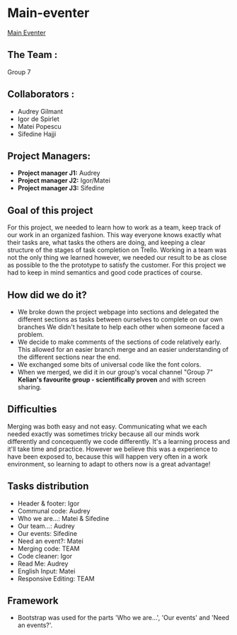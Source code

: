 # **Main-eventer**

[Main Eventer](https://sifedine-hajji.github.io/Main-Eventer/.)

## The Team :

Group 7

## Collaborators :

- Audrey Gilmant
- Igor de Spirlet
- Matei Popescu
- Sifedine Hajji

## Project Managers:

- **Project manager J1:** Audrey
- **Project manager J2:** Igor/Matei
- **Project manager J3:** Sifedine

## Goal of this project

For this project, we needed to learn how to work as a team, keep track of our work in an organized fashion. This way everyone knows exactly what their tasks are, what tasks the others are doing, and keeping a clear structure of the stages of task completion on Trello. Working in a team was not the only thing we learned however, we needed our result to be as close as possible to the the prototype to satisfy the customer. For this project we had to keep in mind semantics and good code practices of course.

## How did we do it?

- We broke down the project webpage into sections and delegated the different sections as tasks between ourselves to complete on our own branches We didn't hesitate to help each other when someone faced a problem.
- We decide to make comments of the sections of code relatively early. This allowed for an easier branch merge and an easier understanding of the different sections near the end.
- We exchanged some bits of universal code like the font colors.
- When we merged, we did it in our group's vocal channel "Group 7" **Kelian's favourite group - scientifically proven** and with screen sharing.

## Difficulties

Merging was both easy and not easy. Communicating what we each needed exactly was sometimes tricky because all our minds work differently and concequently we code differently. It's a learning process and it'll take time and practice. However we believe this was a experience to have been exposed to, because this will happen very often in a work environment, so learning to adapt to others now is a great advantage!

## Tasks distribution

- Header & footer: Igor
- Communal code: Audrey
- Who we are...: Matei & Sifedine
- Our team...: Audrey
- Our events: Sifedine
- Need an event?: Matei
- Merging code: TEAM
- Code cleaner: Igor
- Read Me: Audrey
- English Input: Matei
- Responsive Editing: TEAM

## Framework

- Bootstrap was used for the parts 'Who we are...', 'Our events' and 'Need an events?'.
